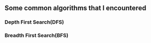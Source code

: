 ## Some common algorithms that I encountered

### Depth First Search(DFS)

### Breadth First Search(BFS)
